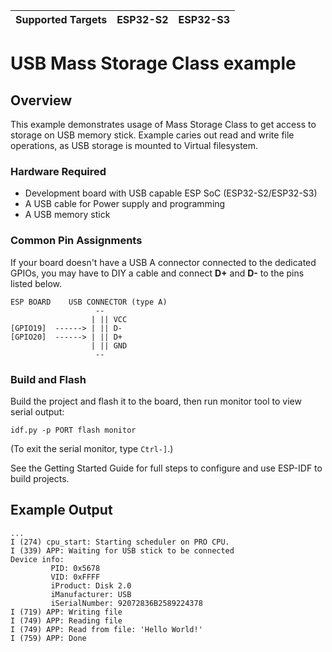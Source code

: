 | Supported Targets | ESP32-S2 | ESP32-S3 |
| ----------------- | -------- | -------- |

# USB Mass Storage Class example

## Overview

This example demonstrates usage of Mass Storage Class to get access to storage on USB memory stick.
Example caries out read and write file operations, as USB storage is mounted to Virtual filesystem.

### Hardware Required

* Development board with USB capable ESP SoC (ESP32-S2/ESP32-S3)
* A USB cable for Power supply and programming
* A USB memory stick

### Common Pin Assignments

If your board doesn't have a USB A connector connected to the dedicated GPIOs, 
you may have to DIY a cable and connect **D+** and **D-** to the pins listed below.

```
ESP BOARD    USB CONNECTOR (type A)
                   --
                  | || VCC
[GPIO19]  ------> | || D-
[GPIO20]  ------> | || D+
                  | || GND
                   --
```

### Build and Flash

Build the project and flash it to the board, then run monitor tool to view serial output:

```
idf.py -p PORT flash monitor
```

(To exit the serial monitor, type ``Ctrl-]``.)

See the Getting Started Guide for full steps to configure and use ESP-IDF to build projects.

## Example Output

```
...
I (274) cpu_start: Starting scheduler on PRO CPU.
I (339) APP: Waiting for USB stick to be connected
Device info:
         PID: 0x5678 
         VID: 0xFFFF 
         iProduct: Disk 2.0 
         iManufacturer: USB 
         iSerialNumber: 92072836B2589224378 
I (719) APP: Writing file
I (749) APP: Reading file
I (749) APP: Read from file: 'Hello World!'
I (759) APP: Done
```

